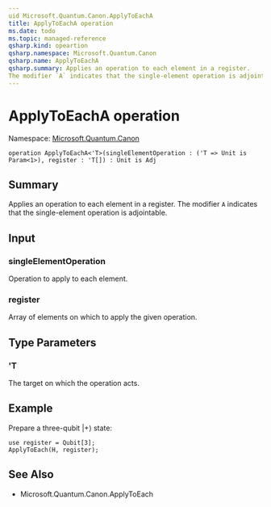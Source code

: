 ```yaml
---
uid Microsoft.Quantum.Canon.ApplyToEachA
title: ApplyToEachA operation
ms.date: todo
ms.topic: managed-reference
qsharp.kind: opeartion
qsharp.namespace: Microsoft.Quantum.Canon
qsharp.name: ApplyToEachA
qsharp.summary: Applies an operation to each element in a register.
The modifier `A` indicates that the single-element operation is adjointable.
---
```


# ApplyToEachA operation

Namespace: [Microsoft.Quantum.Canon](xref:Microsoft.Quantum.Canon)

```qsharp
operation ApplyToEachA<'T>(singleElementOperation : ('T => Unit is Param<1>), register : 'T[]) : Unit is Adj
```

## Summary
Applies an operation to each element in a register.
The modifier `A` indicates that the single-element operation is adjointable.

## Input
### singleElementOperation
Operation to apply to each element.
### register
Array of elements on which to apply the given operation.

## Type Parameters
### 'T
The target on which the operation acts.

## Example
Prepare a three-qubit |+⟩ state:
```qsharp
use register = Qubit[3];
ApplyToEach(H, register);
```

## See Also
- Microsoft.Quantum.Canon.ApplyToEach
